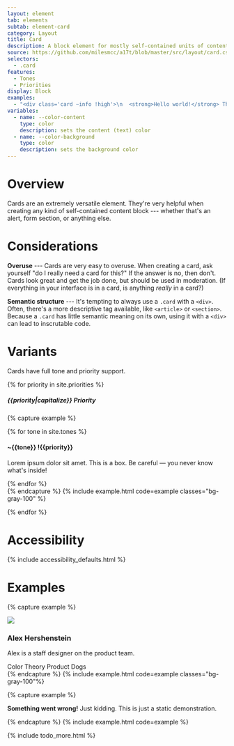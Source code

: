 ```yaml
---
layout: element
tab: elements
subtab: element-card
category: Layout
title: Card
description: A block element for mostly self-contained units of content
source: https://github.com/milesmcc/a17t/blob/master/src/layout/card.css
selectors:
  - .card
features:
  - Tones
  - Priorities
display: Block
examples:
  - "<div class='card ~info !high'>\n  <strong>Hello world!</strong> This is what a card can look like.\n</div>"
variables:
  - name: --color-content
    type: color
    description: sets the content (text) color
  - name: --color-background
    type: color
    description: sets the background color
---
```


# Overview

Cards are an extremely versatile element. They're very helpful when creating any kind of self-contained content block --- whether that's an alert, form section, or anything else.

# Considerations

**Overuse** --- Cards are very easy to overuse. When creating a card, ask yourself "do I really need a card for this?" If the answer is no, then don't. Cards look great and get the job done, but should be used in moderation. (If everything in your interface is in a card, is anything _really_ in a card?)

**Semantic structure** --- It's tempting to always use a `.card` with a `<div>`. Often, there's a more descriptive tag available, like `<article>` or `<section>`. Because a `.card` has little semantic meaning on its own, using it with a `<div>` can lead to inscrutable code.

# Variants

Cards have full tone and priority support.

{% for priority in site.priorities %}

##### {{priority|capitalize}} Priority

{% capture example %}
<div class="md:grid grid-cols-2 gap-4">
  {% for tone in site.tones %}
  <section class="card ~{{tone}} !{{priority}} content">
      <h4>~{{tone}} !{{priority}}</h4>
      <p>Lorem ipsum dolor sit amet. This is a box. Be careful &mdash; you never know what's inside!</p>
  </section>
  {% endfor %}
</div>
{% endcapture %}
{% include example.html code=example classes="bg-gray-100" %}

{% endfor %}

# Accessibility

{% include accessibility_defaults.html %}

# Examples

{% capture example %}
<div class="card ~neutral !low md:flex max-w-lg">
  <img class="rounded-full mx-auto h-20 w-20 md:mr-6 mb-6" src="{{ '/assets/profile_image.png' | relative_url }}">
  <div class="flex-grow text-center md:text-left mb-0">
    <h3 class="heading my-0">Alex Hershenstein</h3>
    <p class="mb-3 mt-2">Alex is a staff designer on the product team.</p>
    <div>
      <span class="chip ~info mb-1">Color Theory</span> <span class="chip ~info mb-1">Product</span> <span
        class="chip ~info mb-1">Dogs</span>
    </div>
  </div>
</div>
{% endcapture %}
{% include example.html code=example classes="bg-gray-100"%}

{% capture example %}
<alert class="card ~critical !high">
  <p><b>Something went wrong!</b> Just kidding. This is just a static demonstration.</p>
</alert>
{% endcapture %}
{% include example.html code=example %}

{% include todo_more.html %}
